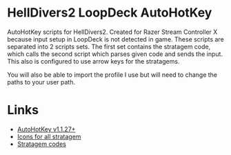 # HellDivers2 LoopDeck AutoHotKey
AutoHotKey scripts for HellDivers2.
Created for Razer Stream Controller X because input setup in LoopDeck is not detected in game.
These scripts are separated into 2 scripts sets.
The first set contains the stratagem code, which calls the second script which parses given code and sends the input.
This also is configured to use arrow keys for the stratagems.

You will also be able to import the profile I use but will need to change the paths to your user path.


# Links
- [AutoHotKey v1.1.27+](https://www.autohotkey.com/)
- [Icons for all stratagem](https://marketplace.elgato.com/product/helldivers-2-stratagem-0c648333-25a0-403f-9894-22c5f6b1ff89)
- [Stratagem codes](https://helldivers.fandom.com/wiki/Stratagem_Codes_(Helldivers_2))
